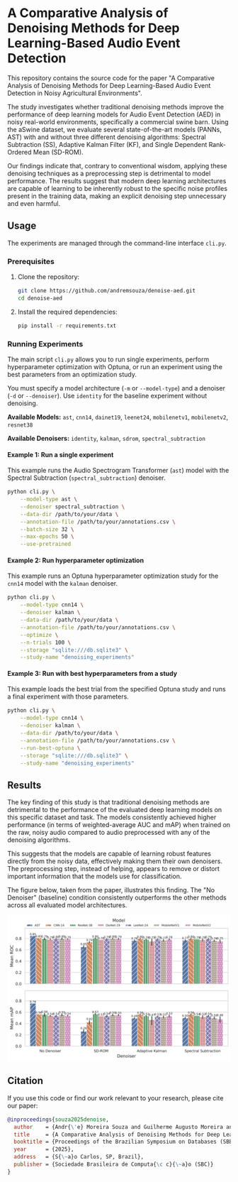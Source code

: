 # A Comparative Analysis of Denoising Methods for Deep Learning-Based Audio Event Detection

This repository contains the source code for the paper "A Comparative Analysis of Denoising Methods for Deep Learning-Based Audio Event Detection in Noisy Agricultural Environments".

The study investigates whether traditional denoising methods improve the performance of deep learning models for Audio Event Detection (AED) in noisy real-world environments, specifically a commercial swine barn. Using the aSwine dataset, we evaluate several state-of-the-art models (PANNs, AST) with and without three different denoising algorithms: Spectral Subtraction (SS), Adaptive Kalman Filter (KF), and Single Dependent Rank-Ordered Mean (SD-ROM).

Our findings indicate that, contrary to conventional wisdom, applying these denoising techniques as a preprocessing step is detrimental to model performance. The results suggest that modern deep learning architectures are capable of learning to be inherently robust to the specific noise profiles present in the training data, making an explicit denoising step unnecessary and even harmful.

## Usage

The experiments are managed through the command-line interface `cli.py`.

### Prerequisites

1.  Clone the repository:
    ```bash
    git clone https://github.com/andremsouza/denoise-aed.git
    cd denoise-aed
    ```

2.  Install the required dependencies:
    ```bash
    pip install -r requirements.txt
    ```

### Running Experiments

The main script `cli.py` allows you to run single experiments, perform hyperparameter optimization with Optuna, or run an experiment using the best parameters from an optimization study.

You must specify a model architecture (`-m` or `--model-type`) and a denoiser (`-d` or `--denoiser`). Use `identity` for the baseline experiment without denoising.

**Available Models:**
`ast`, `cnn14`, `dainet19`, `leenet24`, `mobilenetv1`, `mobilenetv2`, `resnet38`

**Available Denoisers:**
`identity`, `kalman`, `sdrom`, `spectral_subtraction`

#### Example 1: Run a single experiment

This example runs the Audio Spectrogram Transformer (`ast`) model with the Spectral Subtraction (`spectral_subtraction`) denoiser.

```bash
python cli.py \
    --model-type ast \
    --denoiser spectral_subtraction \
    --data-dir /path/to/your/data \
    --annotation-file /path/to/your/annotations.csv \
    --batch-size 32 \
    --max-epochs 50 \
    --use-pretrained
```

#### Example 2: Run hyperparameter optimization

This example runs an Optuna hyperparameter optimization study for the `cnn14` model with the `kalman` denoiser.

```bash
python cli.py \
    --model-type cnn14 \
    --denoiser kalman \
    --data-dir /path/to/your/data \
    --annotation-file /path/to/your/annotations.csv \
    --optimize \
    --n-trials 100 \
    --storage "sqlite:///db.sqlite3" \
    --study-name "denoising_experiments"
```

#### Example 3: Run with best hyperparameters from a study

This example loads the best trial from the specified Optuna study and runs a final experiment with those parameters.

```bash
python cli.py \
    --model-type cnn14 \
    --denoiser kalman \
    --data-dir /path/to/your/data \
    --annotation-file /path/to/your/annotations.csv \
    --run-best-optuna \
    --storage "sqlite:///db.sqlite3" \
    --study-name "denoising_experiments"
```

## Results

The key finding of this study is that traditional denoising methods are detrimental to the performance of the evaluated deep learning models on this specific dataset and task. The models consistently achieved higher performance (in terms of weighted-average AUC and mAP) when trained on the raw, noisy audio compared to audio preprocessed with any of the denoising algorithms.

This suggests that the models are capable of learning robust features directly from the noisy data, effectively making them their own denoisers. The preprocessing step, instead of helping, appears to remove or distort important information that the models use for classification.

The figure below, taken from the paper, illustrates this finding. The "No Denoiser" (baseline) condition consistently outperforms the other methods across all evaluated model architectures.

![Experimental Results](denoising_experiments_mean_metrics.png)

## Citation

If you use this code or find our work relevant to your research, please cite our paper:

```bibtex
@inproceedings{souza2025denoise,
  author    = {Andr{\'e} Moreira Souza and Guilherme Augusto Moreira and Lucas Eduardo Gulka Pulcinelli},
  title     = {A Comparative Analysis of Denoising Methods for Deep Learning-Based Audio Event Detection in Noisy Agricultural Environments},
  booktitle = {Proceedings of the Brazilian Symposium on Databases (SBBD)},
  year      = {2025},
  address   = {S{\~a}o Carlos, SP, Brazil},
  publisher = {Sociedade Brasileira de Computa{\c c}{\~a}o (SBC)}
}
```
